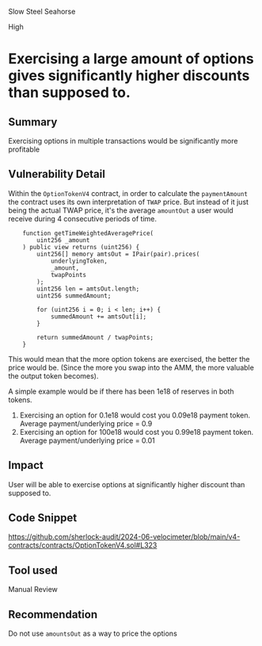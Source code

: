 Slow Steel Seahorse

High

# Exercising a large amount of options gives significantly higher discounts than supposed to.

## Summary
Exercising options in multiple transactions would be significantly more profitable

## Vulnerability Detail
Within the `OptionTokenV4` contract, in order to calculate the `paymentAmount` the contract uses its own interpretation of `TWAP` price. But instead of it just being the actual TWAP price, it's the average `amountOut` a user would receive during 4 consecutive periods of time. 

```solidity
    function getTimeWeightedAveragePrice(
        uint256 _amount
    ) public view returns (uint256) {
        uint256[] memory amtsOut = IPair(pair).prices(
            underlyingToken,
            _amount,
            twapPoints
        );
        uint256 len = amtsOut.length;
        uint256 summedAmount;

        for (uint256 i = 0; i < len; i++) {
            summedAmount += amtsOut[i];
        }

        return summedAmount / twapPoints;
    }
```

This would mean that the more option tokens are exercised, the better the price would be. (Since the more you swap into the AMM, the more valuable the output token becomes).

A simple example would be if there has been 1e18 of reserves in both tokens.
1. Exercising an option for 0.1e18 would cost you 0.09e18 payment token. Average payment/underlying price = 0.9
2. Exercising an option for 100e18 would cost you 0.99e18 payment token. Average payment/underlying price = 0.01


## Impact
User will be able to exercise options at significantly higher discount than supposed to.

## Code Snippet
https://github.com/sherlock-audit/2024-06-velocimeter/blob/main/v4-contracts/contracts/OptionTokenV4.sol#L323

## Tool used

Manual Review

## Recommendation
Do not use `amountsOut` as a way to price the options